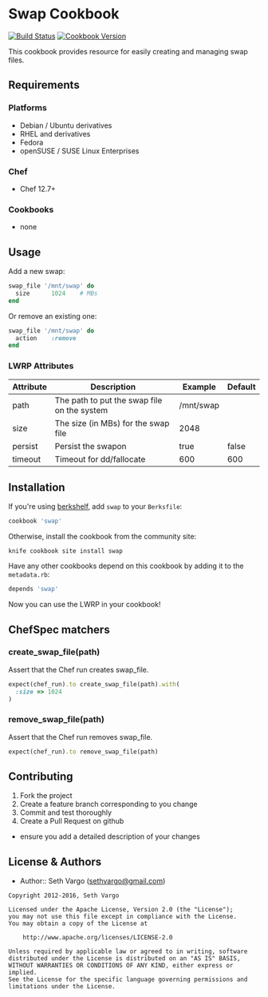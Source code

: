 # Swap Cookbook

[![Build Status](https://travis-ci.org/sous-chefs/swap.svg?branch=master)](https://travis-ci.org/sous-chefs/swap)
[![Cookbook Version](https://img.shields.io/cookbook/v/swap.svg)](https://supermarket.chef.io/cookbooks/swap)

This cookbook provides resource for easily creating and managing swap files.

## Requirements

### Platforms

- Debian / Ubuntu derivatives
- RHEL and derivatives
- Fedora
- openSUSE / SUSE Linux Enterprises

### Chef

- Chef 12.7+

### Cookbooks

- none
## Usage

Add a new swap:

```ruby
swap_file '/mnt/swap' do
  size      1024    # MBs
end
```

Or remove an existing one:

```ruby
swap_file '/mnt/swap' do
  action    :remove
end
```

### LWRP Attributes

Attribute | Description                                 | Example   | Default
--------- | ------------------------------------------- | --------- | -------
path      | The path to put the swap file on the system | /mnt/swap |
size      | The size (in MBs) for the swap file         | 2048      |
persist   | Persist the swapon                          | true      | false
timeout   | Timeout for dd/fallocate                    | 600       | 600

## Installation

If you're using [berkshelf](https://github.com/RiotGames/berkshelf), add `swap` to your `Berksfile`:

```ruby
cookbook 'swap'
```

Otherwise, install the cookbook from the community site:

```
knife cookbook site install swap
```

Have any other cookbooks depend on this cookbook by adding it to the `metadata.rb`:

```ruby
depends 'swap'
```

Now you can use the LWRP in your cookbook!

## ChefSpec matchers

### create_swap_file(path)

Assert that the Chef run creates swap_file.

```ruby
expect(chef_run).to create_swap_file(path).with(
  :size => 1024
)
```

### remove_swap_file(path)

Assert that the Chef run removes swap_file.

```ruby
expect(chef_run).to remove_swap_file(path)
```

## Contributing

1. Fork the project
2. Create a feature branch corresponding to you change
3. Commit and test thoroughly
4. Create a Pull Request on github

  - ensure you add a detailed description of your changes

## License & Authors

- Author:: Seth Vargo (sethvargo@gmail.com)

```text
Copyright 2012-2016, Seth Vargo

Licensed under the Apache License, Version 2.0 (the "License");
you may not use this file except in compliance with the License.
You may obtain a copy of the License at

    http://www.apache.org/licenses/LICENSE-2.0

Unless required by applicable law or agreed to in writing, software
distributed under the License is distributed on an "AS IS" BASIS,
WITHOUT WARRANTIES OR CONDITIONS OF ANY KIND, either express or implied.
See the License for the specific language governing permissions and
limitations under the License.
```
